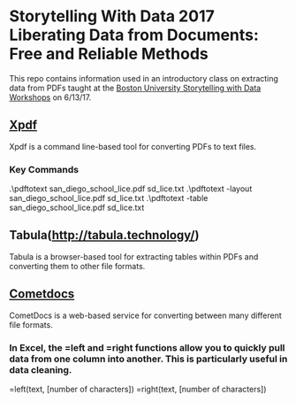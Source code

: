 # Storytelling With Data 2017 Liberating Data from Documents: Free and Reliable Methods
This repo contains information used in an introductory class on extracting data from PDFs taught at the [Boston University Storytelling with Data Workshops](https://www.bu.edu/com/data-storytelling/index.html) on 6/13/17.

## [Xpdf](http://www.foolabs.com/xpdf/)
Xpdf is a command line-based tool for converting PDFs to text files.

### Key Commands
.\pdftotext san_diego_school_lice.pdf sd_lice.txt
.\pdftotext -layout san_diego_school_lice.pdf sd_lice.txt
.\pdftotext -table san_diego_school_lice.pdf sd_lice.txt

## Tabula(http://tabula.technology/)
Tabula is a browser-based tool for extracting tables within PDFs and converting them to other file formats.

## [Cometdocs](https://www.cometdocs.com/)
CometDocs is a web-based service for converting between many different file formats.

### In Excel, the =left and =right functions allow you to quickly pull data from one column into another. This is particularly useful in data cleaning.
=left(text, [number of characters])
=right(text, [number of characters])
